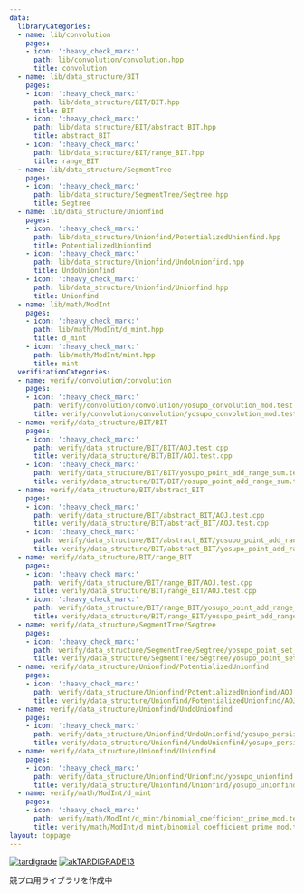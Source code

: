 ```yaml
---
data:
  libraryCategories:
  - name: lib/convolution
    pages:
    - icon: ':heavy_check_mark:'
      path: lib/convolution/convolution.hpp
      title: convolution
  - name: lib/data_structure/BIT
    pages:
    - icon: ':heavy_check_mark:'
      path: lib/data_structure/BIT/BIT.hpp
      title: BIT
    - icon: ':heavy_check_mark:'
      path: lib/data_structure/BIT/abstract_BIT.hpp
      title: abstract_BIT
    - icon: ':heavy_check_mark:'
      path: lib/data_structure/BIT/range_BIT.hpp
      title: range_BIT
  - name: lib/data_structure/SegmentTree
    pages:
    - icon: ':heavy_check_mark:'
      path: lib/data_structure/SegmentTree/Segtree.hpp
      title: Segtree
  - name: lib/data_structure/Unionfind
    pages:
    - icon: ':heavy_check_mark:'
      path: lib/data_structure/Unionfind/PotentializedUnionfind.hpp
      title: PotentializedUnionfind
    - icon: ':heavy_check_mark:'
      path: lib/data_structure/Unionfind/UndoUnionfind.hpp
      title: UndoUnionfind
    - icon: ':heavy_check_mark:'
      path: lib/data_structure/Unionfind/Unionfind.hpp
      title: Unionfind
  - name: lib/math/ModInt
    pages:
    - icon: ':heavy_check_mark:'
      path: lib/math/ModInt/d_mint.hpp
      title: d_mint
    - icon: ':heavy_check_mark:'
      path: lib/math/ModInt/mint.hpp
      title: mint
  verificationCategories:
  - name: verify/convolution/convolution
    pages:
    - icon: ':heavy_check_mark:'
      path: verify/convolution/convolution/yosupo_convolution_mod.test.cpp
      title: verify/convolution/convolution/yosupo_convolution_mod.test.cpp
  - name: verify/data_structure/BIT/BIT
    pages:
    - icon: ':heavy_check_mark:'
      path: verify/data_structure/BIT/BIT/AOJ.test.cpp
      title: verify/data_structure/BIT/BIT/AOJ.test.cpp
    - icon: ':heavy_check_mark:'
      path: verify/data_structure/BIT/BIT/yosupo_point_add_range_sum.test.cpp
      title: verify/data_structure/BIT/BIT/yosupo_point_add_range_sum.test.cpp
  - name: verify/data_structure/BIT/abstract_BIT
    pages:
    - icon: ':heavy_check_mark:'
      path: verify/data_structure/BIT/abstract_BIT/AOJ.test.cpp
      title: verify/data_structure/BIT/abstract_BIT/AOJ.test.cpp
    - icon: ':heavy_check_mark:'
      path: verify/data_structure/BIT/abstract_BIT/yosupo_point_add_range_sum.test.cpp
      title: verify/data_structure/BIT/abstract_BIT/yosupo_point_add_range_sum.test.cpp
  - name: verify/data_structure/BIT/range_BIT
    pages:
    - icon: ':heavy_check_mark:'
      path: verify/data_structure/BIT/range_BIT/AOJ.test.cpp
      title: verify/data_structure/BIT/range_BIT/AOJ.test.cpp
    - icon: ':heavy_check_mark:'
      path: verify/data_structure/BIT/range_BIT/yosupo_point_add_range_sum.test.cpp
      title: verify/data_structure/BIT/range_BIT/yosupo_point_add_range_sum.test.cpp
  - name: verify/data_structure/SegmentTree/Segtree
    pages:
    - icon: ':heavy_check_mark:'
      path: verify/data_structure/SegmentTree/Segtree/yosupo_point_set_range_composite.test.cpp
      title: verify/data_structure/SegmentTree/Segtree/yosupo_point_set_range_composite.test.cpp
  - name: verify/data_structure/Unionfind/PotentializedUnionfind
    pages:
    - icon: ':heavy_check_mark:'
      path: verify/data_structure/Unionfind/PotentializedUnionfind/AOJ.test.cpp
      title: verify/data_structure/Unionfind/PotentializedUnionfind/AOJ.test.cpp
  - name: verify/data_structure/Unionfind/UndoUnionfind
    pages:
    - icon: ':heavy_check_mark:'
      path: verify/data_structure/Unionfind/UndoUnionfind/yosupo_persistent_unionfind.test.cpp
      title: verify/data_structure/Unionfind/UndoUnionfind/yosupo_persistent_unionfind.test.cpp
  - name: verify/data_structure/Unionfind/Unionfind
    pages:
    - icon: ':heavy_check_mark:'
      path: verify/data_structure/Unionfind/Unionfind/yosupo_unionfind.test.cpp
      title: verify/data_structure/Unionfind/Unionfind/yosupo_unionfind.test.cpp
  - name: verify/math/ModInt/d_mint
    pages:
    - icon: ':heavy_check_mark:'
      path: verify/math/ModInt/d_mint/binomial_coefficient_prime_mod.test.cpp
      title: verify/math/ModInt/d_mint/binomial_coefficient_prime_mod.test.cpp
layout: toppage
---
```

[![tardigrade](https://img.shields.io/endpoint?url=https%3A%2F%2Fatcoder-badges.now.sh%2Fapi%2Fatcoder%2Fjson%2Ftardigrade)](https://atcoder.jp/users/tardigrade)
[![akTARDIGRADE13](https://img.shields.io/endpoint?url=https%3A%2F%2Fatcoder-badges.now.sh%2Fapi%2Fcodeforces%2Fjson%2FakTARDIGRADE13)](https://codeforces.com/profile/akTARDIGRADE13)

競プロ用ライブラリを作成中
